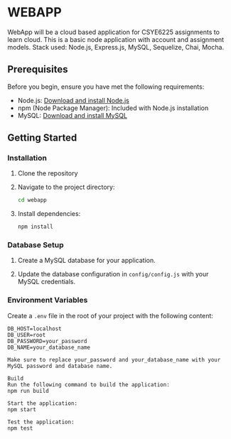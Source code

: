 # WEBAPP
WebApp will be a cloud based application for CSYE6225 assignments to learn cloud. This is a basic node application with account and assignment models. Stack used: Node.js, Express.js, MySQL, Sequelize, Chai, Mocha.

## Prerequisites

Before you begin, ensure you have met the following requirements: 

- Node.js: [Download and install Node.js](https://nodejs.org/)
- npm (Node Package Manager): Included with Node.js installation
- MySQL: [Download and install MySQL](https://dev.mysql.com/downloads/)

## Getting Started

### Installation

1. Clone the repository

2. Navigate to the project directory:

    ```bash
    cd webapp
    ```

3. Install dependencies:

    ```bash
    npm install
    ```

### Database Setup

1. Create a MySQL database for your application.

2. Update the database configuration in `config/config.js` with your MySQL credentials.

### Environment Variables

Create a `.env` file in the root of your project with the following content:

```plaintext
DB_HOST=localhost
DB_USER=root
DB_PASSWORD=your_password
DB_NAME=your_database_name

Make sure to replace your_password and your_database_name with your MySQL password and database name.

Build
Run the following command to build the application:
npm run build

Start the application:
npm start

Test the application:
npm test
